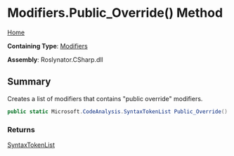 # Modifiers\.Public\_Override\(\) Method

[Home](../../../../README.md)

**Containing Type**: [Modifiers](../README.md)

**Assembly**: Roslynator\.CSharp\.dll

## Summary

Creates a list of modifiers that contains "public override" modifiers\.

```csharp
public static Microsoft.CodeAnalysis.SyntaxTokenList Public_Override()
```

### Returns

[SyntaxTokenList](https://docs.microsoft.com/en-us/dotnet/api/microsoft.codeanalysis.syntaxtokenlist)

